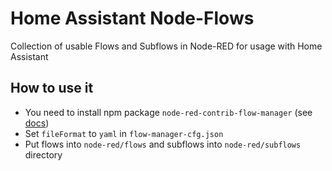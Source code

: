 # Home Assistant Node-Flows
Collection of usable Flows and Subflows in Node-RED for usage with Home Assistant

## How to use it

- You need to install npm package `node-red-contrib-flow-manager` (see [docs](https://flows.nodered.org/node/node-red-contrib-flow-manager))
- Set `fileFormat` to `yaml` in `flow-manager-cfg.json`
- Put flows into `node-red/flows` and subflows into `node-red/subflows` directory
